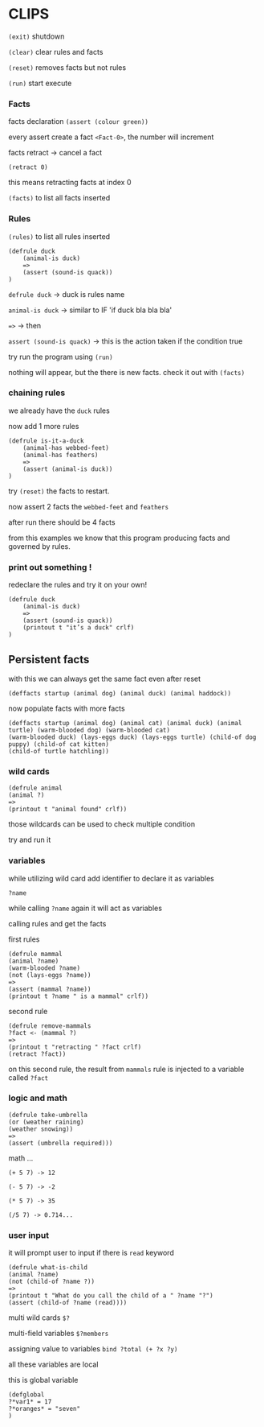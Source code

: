 # CLIPS 

`(exit)` shutdown

`(clear)` clear rules and facts

`(reset)` removes facts but not rules

`(run)` start execute

### Facts

facts declaration 
`(assert (colour green))`

every assert create a fact `<Fact-0>`, the number will increment

facts retract -> cancel a fact

`(retract 0)`

this means retracting facts at index 0


`(facts)` to list all facts inserted

### Rules

`(rules)` to list all rules inserted

```
(defrule duck
    (animal-is duck)
    =>
    (assert (sound-is quack))
)
```

`defrule duck` -> duck is rules name

`animal-is duck` -> similar to IF 'if duck bla bla bla'

`=>` -> then

`assert (sound-is quack)` -> this is the action taken if the condition true


try run the program using `(run)`

nothing will appear, but the there is new facts. 
check it out with `(facts)`

### chaining rules

we already have the `duck` rules

now add 1 more rules 
```
(defrule is-it-a-duck
    (animal-has webbed-feet)
    (animal-has feathers)
    =>
    (assert (animal-is duck))
)
```

try `(reset)` the facts to restart. 

now assert 2 facts the `webbed-feet` and `feathers`

after run there should be 4 facts

from this examples we know that this program producing facts
and governed by rules.


### print out something !

redeclare the rules and try it on your own!

```
(defrule duck
    (animal-is duck)
    =>
    (assert (sound-is quack))
    (printout t "it’s a duck" crlf)
)
```

## Persistent facts

with this we can always get the same fact even after reset

`(deffacts startup (animal dog) (animal duck) (animal haddock))`

now populate facts with more facts

```
(deffacts startup (animal dog) (animal cat) (animal duck) (animal turtle) (warm-blooded dog) (warm-blooded cat)
(warm-blooded duck) (lays-eggs duck) (lays-eggs turtle) (child-of dog puppy) (child-of cat kitten)
(child-of turtle hatchling))
```

### wild cards

```
(defrule animal
(animal ?)
=>
(printout t "animal found" crlf))
```
those wildcards can be used to check multiple condition

try and run it

### variables

while utilizing wild card add identifier to declare it as variables

`?name`

while calling `?name` again it will act as variables

calling rules and get the facts

first rules

```
(defrule mammal
(animal ?name)
(warm-blooded ?name)
(not (lays-eggs ?name))
=>
(assert (mammal ?name))
(printout t ?name " is a mammal" crlf))
```

second rule
```
(defrule remove-mammals
?fact <- (mammal ?)
=>
(printout t "retracting " ?fact crlf)
(retract ?fact))
```

on this second rule, the result from `mammals` rule is injected to a variable called `?fact`


### logic and math

```
(defrule take-umbrella
(or (weather raining)
(weather snowing))
=>
(assert (umbrella required)))
```

math ...

```
(+ 5 7) -> 12

(- 5 7) -> -2

(* 5 7) -> 35

(/5 7) -> 0.714...
```

### user input

it will prompt user to input if there is `read` keyword

```
(defrule what-is-child
(animal ?name)
(not (child-of ?name ?))
=>
(printout t "What do you call the child of a " ?name "?")
(assert (child-of ?name (read))))
```

multi wild cards `$?`

multi-field variables `$?members`

assigning value to variables `bind ?total (+ ?x ?y)`

all these variables are local

this is global variable
```
(defglobal
?*var1* = 17
?*oranges* = "seven"
)
```



